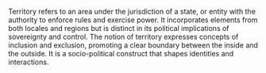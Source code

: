 

Territory refers to an area under the jurisdiction of a state, or entity with the authority to enforce rules and exercise power. It incorporates elements from both locales and regions but is distinct in its political implications of sovereignty and control. The notion of territory expresses concepts of inclusion and exclusion, promoting a clear boundary between the inside and the outside. It is a socio-political construct that shapes identities and interactions.

